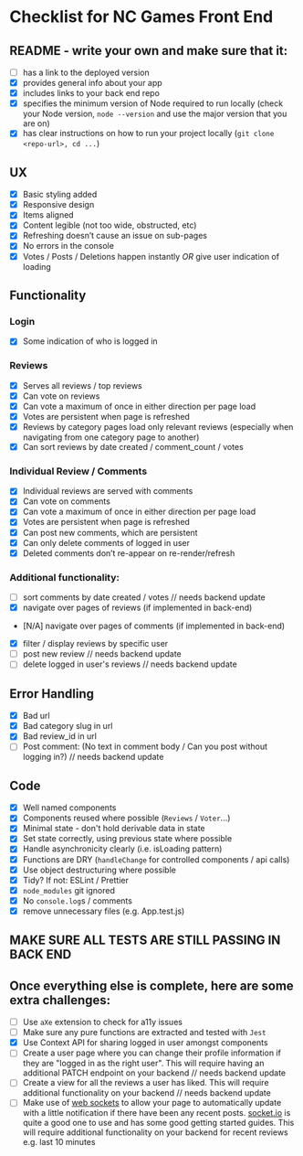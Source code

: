 # Checklist for NC Games Front End

## README - write your own and make sure that it:

- [ ] has a link to the deployed version
- [x] provides general info about your app
- [x] includes links to your back end repo
- [x] specifies the minimum version of Node required to run locally (check your Node version, `node --version` and use the major version that you are on)
- [x] has clear instructions on how to run your project locally (`git clone <repo-url>, cd ...`)

## UX

- [x] Basic styling added
- [x] Responsive design
- [x] Items aligned
- [x] Content legible (not too wide, obstructed, etc)
- [x] Refreshing doesn’t cause an issue on sub-pages
- [x] No errors in the console
- [x] Votes / Posts / Deletions happen instantly _OR_ give user indication of loading

## Functionality

### Login

- [x] Some indication of who is logged in

### Reviews

- [x] Serves all reviews / top reviews
- [x] Can vote on reviews
- [x] Can vote a maximum of once in either direction per page load
- [x] Votes are persistent when page is refreshed
- [x] Reviews by category pages load only relevant reviews (especially when navigating from one category page to another)
- [x] Can sort reviews by date created / comment_count / votes

### Individual Review / Comments

- [x] Individual reviews are served with comments
- [x] Can vote on comments
- [x] Can vote a maximum of once in either direction per page load
- [x] Votes are persistent when page is refreshed
- [x] Can post new comments, which are persistent
- [x] Can only delete comments of logged in user
- [x] Deleted comments don’t re-appear on re-render/refresh

### Additional functionality:

- [ ] sort comments by date created / votes // needs backend update
- [x] navigate over pages of reviews (if implemented in back-end)
- [N/A] navigate over pages of comments (if implemented in back-end)
- [x] filter / display reviews by specific user
- [ ] post new review // needs backend update
- [ ] delete logged in user's reviews // needs backend update

## Error Handling

- [x] Bad url
- [x] Bad category slug in url
- [x] Bad review_id in url
- [ ] Post comment: (No text in comment body / Can you post without logging in?) // needs backend update

## Code

- [x] Well named components
- [x] Components reused where possible (`Reviews` / `Voter`...)
- [x] Minimal state - don't hold derivable data in state
- [x] Set state correctly, using previous state where possible
- [x] Handle asynchronicity clearly (i.e. isLoading pattern)
- [x] Functions are DRY (`handleChange` for controlled components / api calls)
- [x] Use object destructuring where possible
- [x] Tidy? If not: ESLint / Prettier
- [x] `node_modules` git ignored
- [x] No `console.log`s / comments
- [x] remove unnecessary files (e.g. App.test.js)

## MAKE SURE ALL TESTS ARE STILL PASSING IN BACK END

## Once everything else is complete, here are some extra challenges:

- [ ] Use `aXe` extension to check for a11y issues
- [ ] Make sure any pure functions are extracted and tested with `Jest`
- [x] Use Context API for sharing logged in user amongst components
- [ ] Create a user page where you can change their profile information if they are "logged in as the right user". This will require having an additional PATCH endpoint on your backend // needs backend update
- [ ] Create a view for all the reviews a user has liked. This will require additional functionality on your backend // needs backend update
- [ ] Make use of [web sockets](https://en.wikipedia.org/wiki/WebSocket) to allow your page to automatically update with a little notification if there have been any recent posts. [socket.io](https://socket.io/) is quite a good one to use and has some good getting started guides. This will require additional functionality on your backend for recent reviews e.g. last 10 minutes
